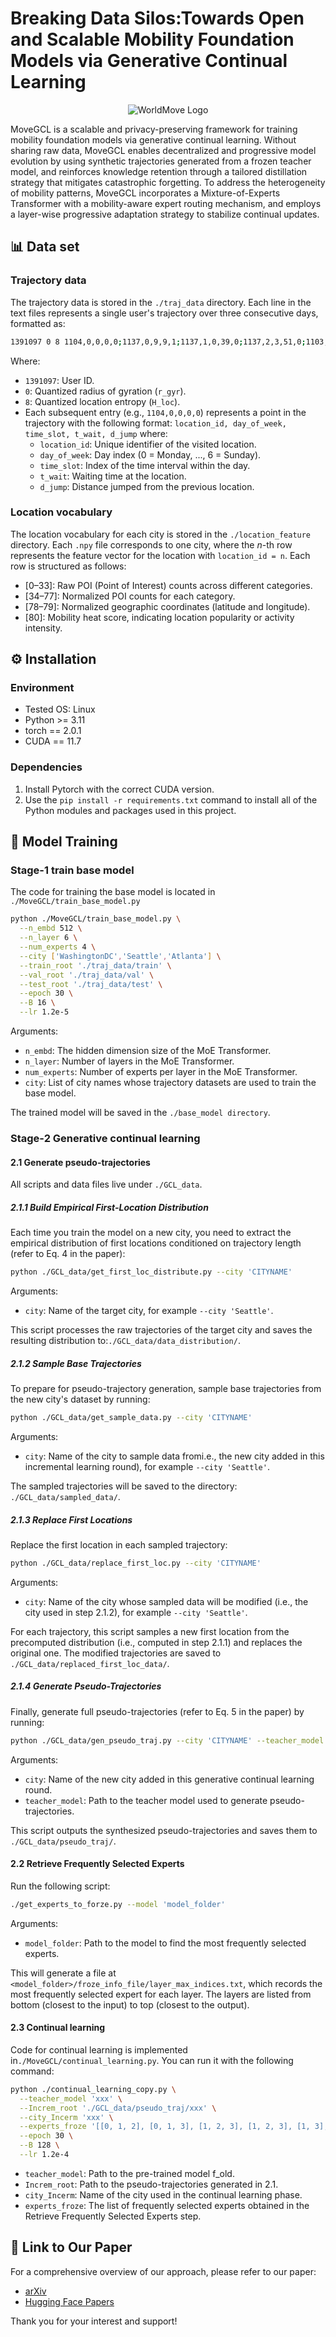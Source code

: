 # Breaking Data Silos:Towards Open and Scalable Mobility Foundation Models via Generative Continual Learning
<!-- add image -->
<p align="center">
  <img src="fig/MoveGCL_new.png" alt="WorldMove Logo"/>
</p>
MoveGCL is a scalable and privacy-preserving framework for training mobility foundation models via generative continual learning. Without sharing raw data, MoveGCL enables decentralized and progressive model evolution by using synthetic trajectories generated from a frozen teacher model, and reinforces knowledge retention through a tailored distillation strategy that mitigates catastrophic forgetting. To address the heterogeneity of mobility patterns, MoveGCL incorporates a Mixture-of-Experts Transformer with a mobility-aware expert routing mechanism, and employs a layer-wise progressive adaptation strategy to stabilize continual updates.

## 📊 Data set
### Trajectory data
The trajectory data is stored in the `./traj_data` directory. Each line in the text files represents a single user's trajectory over three consecutive days, formatted as: 
```bash
1391097 0 8 1104,0,0,0,0;1137,0,9,9,1;1137,1,0,39,0;1137,2,3,51,0;1103,2,17,14,1;1137,2,22,5,1
```
Where:
- `1391097`: User ID.
- `0`: Quantized radius of gyration (`r_gyr`).
- `8`: Quantized location entropy (`H_loc`).
- Each subsequent entry (e.g., `1104,0,0,0,0`) represents a point in the trajectory with the following format: `location_id, day_of_week, time_slot, t_wait, d_jump` where:
    - `location_id`: Unique identifier of the visited location.
    - `day_of_week`: Day index (0 = Monday, ..., 6 = Sunday).
    - `time_slot`: Index of the time interval within the day.
    - `t_wait`: Waiting time at the location.
    - `d_jump`: Distance jumped from the previous location.

### Location vocabulary
The location vocabulary for each city is stored in the `./location_feature` directory. Each `.npy` file corresponds to one city, where the *n*-th row represents the feature vector for the location with `location_id = n`. Each row is structured as follows:
- [0–33]: Raw POI (Point of Interest) counts across different categories.
- [34–77]: Normalized POI counts for each category.
- [78–79]: Normalized geographic coordinates (latitude and longitude).
- [80]: Mobility heat score, indicating location popularity or activity intensity.

## ⚙️ Installation
### Environment
- Tested OS: Linux
- Python >= 3.11
- torch == 2.0.1
- CUDA == 11.7
### Dependencies
1. Install Pytorch with the correct CUDA version.
2. Use the `pip install -r requirements.txt` command to install all of the Python modules and packages used in this project.

## 🏃 Model Training

### Stage-1 train base model
The code for training the base model is located in `./MoveGCL/train_base_model.py`
```bash
python ./MoveGCL/train_base_model.py \
  --n_embd 512 \
  --n_layer 6 \
  --num_experts 4 \
  --city ['WashingtonDC','Seattle','Atlanta'] \
  --train_root './traj_data/train' \
  --val_root './traj_data/val' \
  --test_root './traj_data/test' \
  --epoch 30 \
  --B 16 \
  --lr 1.2e-5
```
Arguments:
- `n_embd`: The hidden dimension size of the MoE Transformer.
- `n_layer`: Number of layers in the MoE Transformer.
- `num_experts`: Number of experts per layer in the MoE Transformer.
- `city`: List of city names whose trajectory datasets are used to train the base model.   

The trained model will be saved in the `./base_model directory`.

### Stage-2 Generative continual learning
#### 2.1 Generate pseudo-trajectories
All scripts and data files live under `./GCL_data`.
##### 2.1.1 Build Empirical First-Location Distribution   
Each time you train the model on a new city, you need to extract the empirical distribution of first locations conditioned on trajectory length (refer to Eq. 4 in the paper):
```bash
python ./GCL_data/get_first_loc_distribute.py --city 'CITYNAME'
```
Arguments:
- `city`: Name of the target city, for example `--city 'Seattle'`.  

This script processes the raw trajectories of the target city and saves the resulting distribution to:`./GCL_data/data_distribution/`.
##### 2.1.2 Sample Base Trajectories   
To prepare for pseudo-trajectory generation, sample base trajectories from the new city's dataset by running:
```bash
python ./GCL_data/get_sample_data.py --city 'CITYNAME'
```
Arguments:
- `city`: Name of the city to sample data fromi.e., the new city added in this incremental learning round), for example `--city 'Seattle'`.   

The sampled trajectories will be saved to the directory: `./GCL_data/sampled_data/`.  
##### 2.1.3 Replace First Locations   
Replace the first location in each sampled trajectory:
```bash
python ./GCL_data/replace_first_loc.py --city 'CITYNAME'
```
Arguments:
- `city`: Name of the city whose sampled data will be modified (i.e., the city used in step 2.1.2), for example `--city 'Seattle'`.

For each trajectory, this script samples a new first location from the precomputed distribution (i.e., computed in step 2.1.1) and replaces the original one. The modified trajectories are saved to `./GCL_data/replaced_first_loc_data/`.   
##### 2.1.4 Generate Pseudo-Trajectories
Finally, generate full pseudo-trajectories (refer to Eq. 5 in the paper) by running:
```bash
python ./GCL_data/gen_pseudo_traj.py --city 'CITYNAME' --teacher_model 'model_folder'
```
Arguments:
- `city`: Name of the new city added in this generative continual learning round.   
- `teacher_model`: Path to the teacher model used to generate pseudo-trajectories.   

This script outputs the synthesized pseudo-trajectories and saves them to `./GCL_data/pseudo_traj/`.

#### 2.2 Retrieve Frequently Selected Experts
Run the following script:
```bash
./get_experts_to_forze.py --model 'model_folder'
```
Arguments:
- `model_folder`: Path to the model to find the most frequently selected experts.   

This will generate a file at `<model_folder>/froze_info_file/layer_max_indices.txt`, which records the most frequently selected expert for each layer. The layers are listed from bottom (closest to the input) to top (closest to the output).   

#### 2.3 Continual learning
Code for continual learning is implemented in<code>./MoveGCL/continual_learning.py</code>. You can run it with the following command:
```bash
python ./continual_learning_copy.py \
  --teacher_model 'xxx' \
  --Increm_root './GCL_data/pseudo_traj/xxx' \
  --city_Incerm 'xxx' \
  --experts_froze '[[0, 1, 2], [0, 1, 3], [1, 2, 3], [1, 2, 3], [1, 3], [0]]' \
  --epoch 30 \
  --B 128 \
  --lr 1.2e-4
```
- `teacher_model`: Path to the pre-trained model f_old.  
- `Increm_root`: Path to the pseudo-trajectories generated in 2.1.   
- `city_Incerm`: Name of the city used in the continual learning phase.   
- `experts_froze`: The list of frequently selected experts obtained in the Retrieve Frequently Selected Experts step.

## 🔗 Link to Our Paper
For a comprehensive overview of our approach, please refer to our paper:
- [arXiv](https://www.arxiv.org/abs/2506.06694)
- [Hugging Face Papers](https://huggingface.co/papers/2506.06694)  

Thank you for your interest and support!
